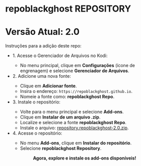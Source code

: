 # repoblackghost REPOSITORY
# Versão Atual: 2.0

Instruções para a adição deste repo:

<p align="left">
  <ul>
    <li>1. Acesse o Gerenciador de Arquivos no Kodi:</li>
    <ul>
      <li>No menu principal, clique em <strong>Configurações</strong> (ícone de engrenagem) e selecione <strong>Gerenciador de Arquivos</strong>.</li>
    </ul>
    <li>2. Adicione uma nova fonte:</li>
    <ul>
      <li>Clique em <strong>Adicionar fonte</strong>.</li>
      <li>Insira o endereço: <code>https://repoblackghost.github.io</code>.</li>
      <li>Nomeie a fonte como: <strong>repoblackghost Repo</strong>.</li>
    </ul>
    <li>3. Instale o repositório:</li>
    <ul>
      <li>Volte para o menu principal e selecione <strong>Add-ons</strong>.</li>
      <li>Clique em <strong>Instalar de um arquivo .zip</strong>.</li>
      <li>Localize e selecione a fonte <strong>repoblackghost Repo</strong>.</li>
      <li>Instale o arquivo: <a href="https://repoblackghost.github.io/repository.repoblackghost-2.0.zip">repository.repoblackghost-2.0.zip</a>.</li>
    </ul>
    <li>4. Acesse o repositório:</li>
    <ul>
      <li>No menu <strong>Add-ons</strong>, clique em <strong>Instalar do repositório</strong>.</li>
      <li>Selecione <strong>repoblackghost Repository</strong>.</li>
    </ul>
  </ul>
  <p align="center"><strong>Agora, explore e instale os add-ons disponíveis!</strong></p>
</p>